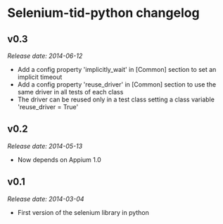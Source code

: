 Selenium-tid-python changelog
=============================

v0.3
----

*Release date: 2014-06-12*

  * Add a config property 'implicitly_wait' in [Common] section to set an implicit timeout 
  * Add a config property 'reuse_driver' in [Common] section to use the same driver in all tests of each class 
  * The driver can be reused only in a test class setting a class variable 'reuse_driver = True' 

v0.2
----

*Release date: 2014-05-13*

  * Now depends on Appium 1.0

v0.1
----

*Release date: 2014-03-04*

  * First version of the selenium library in python 